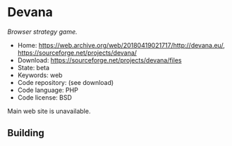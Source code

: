 # Devana

_Browser strategy game._

- Home: https://web.archive.org/web/20180419021717/http://devana.eu/, https://sourceforge.net/projects/devana/
- Download: https://sourceforge.net/projects/devana/files
- State: beta
- Keywords: web
- Code repository: (see download)
- Code language: PHP
- Code license: BSD

Main web site is unavailable.

## Building

